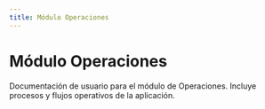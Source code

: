 ```yaml
---
title: Módulo Operaciones
---
```


# Módulo Operaciones

Documentación de usuario para el módulo de Operaciones. Incluye procesos y flujos operativos de la aplicación.
